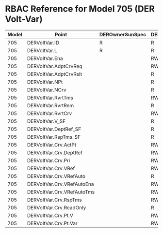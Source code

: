 # RBAC Reference for Model 705 (DER Volt-Var)

| Model | Point | DEROwnerSunSpec | DERInstallerSunSpec | DERVendorSunSpec | ServiceProviderSunSpec | GridOperatorSunSpec |
|-------|-------|------------------|---------------------|------------------|------------------------|---------------------|
| 705 | DERVoltVar.ID | R | R | R | R | R |
| 705 | DERVoltVar.L | R | R | R | R | R |
| 705 | DERVoltVar.Ena |  | RW | R | RW | RW |
| 705 | DERVoltVar.AdptCrvReq |  | RW | R | RW | RW |
| 705 | DERVoltVar.AdptCrvRslt |  | R | R | R | R |
| 705 | DERVoltVar.NPt |  | R | R | R | R |
| 705 | DERVoltVar.NCrv |  | R | R | R | R |
| 705 | DERVoltVar.RvrtTms |  | RW | R | RW | RW |
| 705 | DERVoltVar.RvrtRem |  | R | R | R | R |
| 705 | DERVoltVar.RvrtCrv |  | RW | R | RW | RW |
| 705 | DERVoltVar.V_SF |  | R | R | R | R |
| 705 | DERVoltVar.DeptRef_SF |  | R | R | R | R |
| 705 | DERVoltVar.RspTms_SF |  | R | R | R | R |
| 705 | DERVoltVar.Crv.ActPt |  | RW | R | RW | RW |
| 705 | DERVoltVar.Crv.DeptRef |  | RW | R | RW | RW |
| 705 | DERVoltVar.Crv.Pri |  | RW | R | RW | RW |
| 705 | DERVoltVar.Crv.VRef |  | RW | R | RW | RW |
| 705 | DERVoltVar.Crv.VRefAuto |  | R | R | R | R |
| 705 | DERVoltVar.Crv.VRefAutoEna |  | RW | R | RW | RW |
| 705 | DERVoltVar.Crv.VRefAutoTms |  | RW | R | RW | RW |
| 705 | DERVoltVar.Crv.RspTms |  | RW | R | RW | RW |
| 705 | DERVoltVar.Crv.ReadOnly |  | R | R | R | R |
| 705 | DERVoltVar.Crv.Pt.V |  | RW | R | RW | RW |
| 705 | DERVoltVar.Crv.Pt.Var |  | RW | R | RW | RW |
